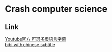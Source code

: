 # Crash computer science
## Link
[Youtube官方 可選多國語言字幕](https://www.youtube.com/playlist?list=PL8dPuuaLjXtNlUrzyH5r6jN9ulIgZBpdo)  
[bibi with chinese subtitle](https://www.bilibili.com/video/av21376839/)
